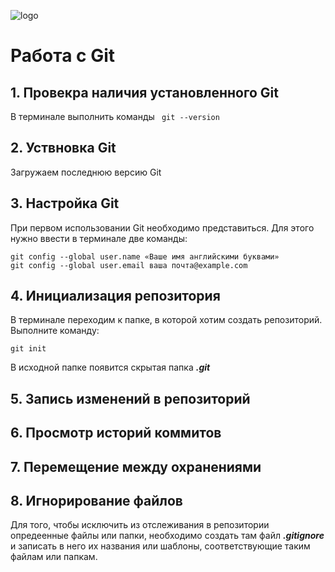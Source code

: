 ![logo](logo.jpeg)
# Работа с Git
## 1. Провекра наличия установленного Git 
В терминале выполнить команды  ` git --version` 

## 2. Уствновка Git 
Загружаем последнюю версию Git

## 3. Настройка Git 
При первом использовании Git необходимо представиться. Для этого нужно ввести в терминале две команды:
```
git config --global user.name «Ваше имя английскими буквами»
git config --global user.email ваша почта@example.com
```

## 4. Инициализация репозитория
В терминале переходим к папке, в которой хотим создать репозиторий. Выполните команду:
```
git init
```
В исходной папке появится скрытая папка ***.git***

## 5. Запись изменений в репозиторий

## 6. Просмотр историй коммитов

## 7. Перемещение между охранениями

## 8. Игнорирование файлов
Для того, чтобы исключить из отслеживания в репозитории опредеенные файлы или папки, необходимо создать там файл ***.gitignore*** и записать в него их названия или шаблоны, соответствующие таким файлам или папкам.
 
 